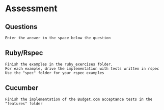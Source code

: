 # Assessment

## Questions
    Enter the answer in the space below the question

## Ruby/Rspec
    Finish the examples in the ruby_exercises folder.
    For each example, drive the implementation with tests written in rspec
    Use the "spec" folder for your rspec examples
    
## Cucumber
    Finish the implementation of the Budget.com acceptance tests in the "features" folder


